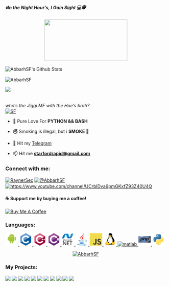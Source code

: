 <p align="center">
<!--  <img alt="https://avatars.githubusercontent.com/u/67552744?v=4" width="150px" src="    priflr pic   " /> -->
<!--  <img src="https://github-readme-stats.anuraghazra1.vercel.app/api/top-langs/?username=AbbarhSF&hide=ruby,perl&hide_border=true" /> -->

##### 💀In the Night Hour‘s, I Gain Sight 💻🕵️
<p align="center"><img src="https://raw.githubusercontent.com/AbbarhSF/AbbarhSF/main/20220319_074430.gif" width="260px" height="130" src="https://raw.githubusercontent.com/AbbarhSF/AbbarhSF/main/20220319_074430.gif" /></p>

<img alt="AbbarhSF's Github Stats" src="https://github-readme-stats.vercel.app/api?username=AbbarhSF&show_icons=true&include_all_commits=true&hide_border=true&theme=chartreuse-dark" />
<p><img align="center" src="https://github-readme-streak-stats.herokuapp.com/?user=AbbarhSF&theme=chartreuse-dark" alt="AbbarhSF" /></p>
</p>




<p>
  <a href="#"><img src="https://activity-graph.herokuapp.com/graph?username=AbbarhSF&bg_color=16CDDE&color=8A0F1B&line=#8A0F1B&point=D9B60C"></a>
</p>
</br>
<i>who‘s the Jiggi MF with the Hoe‘s brah?</i><br>
<a href=""><img align="center" src="https://readme-jokes.vercel.app/api" alt="SF"></a>

- 💌 Pure Love For **PYTHON && BASH**

- 🚭 Smoking is illegal, but i **SMOKE 🤒** 

- 💬 Hit my [Telegram](https://t.me/Abbarh22)

- 📫 Hit me **starfordrapid@gmail.com**

<h3 align="left">Connect with me:</h3>
<p align="left">
<a href="https://www.facebook.com/usmanabba.isah.3" target="blank"><img align="center" src="https://cdn.jsdelivr.net/npm/simple-icons@3.0.1/icons/facebook.svg" alt="RaynerSec" height="30" width="40" /></a>
<a href="https://twitter.com/AbbarhSF" target="blank"><img align="center" src="https://cdn.jsdelivr.net/npm/simple-icons@3.0.1/icons/medium.svg" alt="@AbbarhSF" height="30" width="40" /></a>
<a href="https://m.youtube.com/channel/UCfibIPgqNCmm_3QgGLE9N3w" target="blank"><img align="center" src="https://cdn.jsdelivr.net/npm/simple-icons@3.0.1/icons/youtube.svg" alt="https://www.youtube.com/channel/UCrbIDva6pmGKxfZ93Z40U4Q" height="30" width="40" /></a>
</p>

#### ☕ Support me by buying me a coffee!

<a href="https://paypal.me/donateabba" target="_blank"><img src="https://cdn.buymeacoffee.com/buttons/default-orange.png" alt="Buy Me A Coffee" height="30px" width="200px"></a>

<h3 align="left">Languages:</h3>
<p align="left"> <a href="https://developer.android.com" target="_blank"> <img src="https://raw.githubusercontent.com/devicons/devicon/master/icons/android/android-original-wordmark.svg" alt="android" width="40" height="40"/> </a> <a href="https://www.cprogramming.com/" target="_blank"> <img src="https://raw.githubusercontent.com/devicons/devicon/master/icons/c/c-original.svg" alt="c" width="40" height="40"/> </a> <a href="https://www.w3schools.com/cpp/" target="_blank"> <img src="https://raw.githubusercontent.com/devicons/devicon/master/icons/cplusplus/cplusplus-original.svg" alt="cplusplus" width="40" height="40"/> </a> <a href="https://www.w3schools.com/cs/" target="_blank"> <img src="https://raw.githubusercontent.com/devicons/devicon/master/icons/csharp/csharp-original.svg" alt="csharp" width="40" height="40"/> </a> <a href="https://dotnet.microsoft.com/" target="_blank"> <img src="https://raw.githubusercontent.com/devicons/devicon/master/icons/dot-net/dot-net-original-wordmark.svg" alt="dotnet" width="40" height="40"/> </a> <a href="https://www.java.com" target="_blank"> <img src="https://raw.githubusercontent.com/devicons/devicon/master/icons/java/java-original.svg" alt="java" width="40" height="40"/> </a> <a href="https://developer.mozilla.org/en-US/docs/Web/JavaScript" target="_blank"> <img src="https://raw.githubusercontent.com/devicons/devicon/master/icons/javascript/javascript-original.svg" alt="javascript" width="40" height="40"/> </a> <a href="https://www.linux.org/" target="_blank"> <img src="https://raw.githubusercontent.com/devicons/devicon/master/icons/linux/linux-original.svg" alt="linux" width="40" height="40"/> </a> <a href="https://www.mathworks.com/" target="_blank"> <img src="https://raw.githubusercontent.com/simple-icons/simple-icons/master/icons/mathworks.svg" alt="matlab" width="40" height="40"/> </a> <a href="https://www.php.net" target="_blank"> <img src="https://raw.githubusercontent.com/devicons/devicon/master/icons/php/php-original.svg" alt="php" width="40" height="40"/> </a> <a href="https://www.python.org" target="_blank"> <img src="https://raw.githubusercontent.com/devicons/devicon/master/icons/python/python-original.svg" alt="python" width="40" height="40"/> </a> </p>

<p align="center">
  <a href="https://github.com/AbbarhSF"><img title="AbbarhSF" src="https://github-readme-stats.vercel.app/api/top-langs/?username=AbbarhSF&layout=compact&theme=dark"></a>
</p>
<h3 align="left">My Projects:</h3>
<p align="center">

<a href="https://github.com/AbbarhSF/Web-Hacking"><img src="https://github-readme-stats.vercel.app/api/pin/?username=AbbarhSF&repo=Web-Hacking&theme=dark"></a>
<a href="https://github.com/AbbarhSF/DdosToolKit"><img src="https://github-readme-stats.vercel.app/api/pin/?username=AbbarhSF&repo=DdosToolKit&theme=dark"></a>
<a href="https://github.com/AbbarhSF/Pro-SQLI"><img src="https://github-readme-stats.vercel.app/api/pin/?username=AbbarhSF&repo=Pro-SQLI&theme=dark"></a>
<a href="https://github.com/AbbarhSF/Info-Sec-Dork-List"><img src="https://github-readme-stats.vercel.app/api/pin/?username=AbbarhSF&repo=Info-Sec-Dork-List&theme=dark"></a>
<a href="https://github.com/AbbarhSF/SQLI-Dios-Bypass"><img src="https://github-readme-stats.vercel.app/api/pin/?username=AbbarhSF&repo=SQLI-Dios-Bypass&theme=dark"></a>
<a href="https://github.com/AbbarhSF/TOS-INSTALLER"><img src="https://github-readme-stats.vercel.app/api/pin/?username=AbbarhSF&repo=TOS-INSTALLER&theme=dark"></a>
<a href="https://github.com/AbbarhSF/RootTerminal"><img src="https://github-readme-stats.vercel.app/api/pin/?username=AbbarhSF&repo=RootTerminal&theme=dark"></a>
<a href="https://github.com/AbbarhSF/Autopayload"><img src="https://github-readme-stats.vercel.app/api/pin/?username=AbbarhSF&repo=Autopayload&theme=dark"></a>
<a href="https://github.com/AbbarhSF/Nethunter"><img src="https://github-readme-stats.vercel.app/api/pin/?username=AbbarhSF&repo=Nethunter&theme=dark"></a>
<a href="https://github.com/AbbarhSF/HammerDOS"><img src="https://github-readme-stats.vercel.app/api/pin/?username=AbbarhSF&repo=HammerDOS&theme=dark"></a>
<a href="https://github.com/AbbarhSF/SecLists"><img src="https://github-readme-stats.vercel.app/api/pin/?username=AbbarhSF&repo=SecLists&theme=dark"></a>
</p>

<!--
